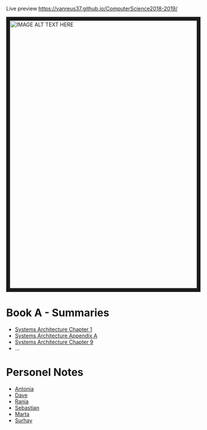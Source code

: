 Live preview
https://vanreus37.github.io/ComputerScience2018-2019/

<a href="http://www.youtube.com/watch?feature=player_embedded&v=WVZNxqpJX3g
" target="_blank"><img src="http://img.youtube.com/vi/WVZNxqpJX3g/0.jpg" 
alt="IMAGE ALT TEXT HERE" width="960" height="720" border="10" /></a>

# Book A - Summaries
* [Systems Architecture Chapter 1](sa_chapter1.md)
* [Systems Architecture Appendix A](sa_appendixa.md)
* [Systems Architecture Chapter 9](sa_chapter9.md)
* ...

# Personel Notes
* [Antonia](antonia.md)
* [Dave](dave.md)
* [Rania](rania.md)
* [Sebastian](sebastian.md)
* [Marta](marta.md)
* [Surhay](surhay.md)
